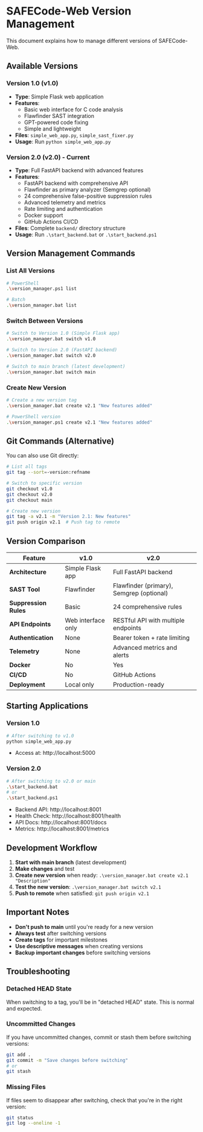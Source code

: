 # SAFECode-Web Version Management

This document explains how to manage different versions of SAFECode-Web.

## Available Versions

### Version 1.0 (v1.0)
- **Type**: Simple Flask web application
- **Features**: 
  - Basic web interface for C code analysis
  - Flawfinder SAST integration
  - GPT-powered code fixing
  - Simple and lightweight
- **Files**: `simple_web_app.py`, `simple_sast_fixer.py`
- **Usage**: Run `python simple_web_app.py`

### Version 2.0 (v2.0) - Current
- **Type**: Full FastAPI backend with advanced features
- **Features**:
  - FastAPI backend with comprehensive API
  - Flawfinder as primary analyzer (Semgrep optional)
  - 24 comprehensive false-positive suppression rules
  - Advanced telemetry and metrics
  - Rate limiting and authentication
  - Docker support
  - GitHub Actions CI/CD
- **Files**: Complete `backend/` directory structure
- **Usage**: Run `.\start_backend.bat` or `.\start_backend.ps1`

## Version Management Commands

### List All Versions
```bash
# PowerShell
.\version_manager.ps1 list

# Batch
.\version_manager.bat list
```

### Switch Between Versions
```bash
# Switch to Version 1.0 (Simple Flask app)
.\version_manager.bat switch v1.0

# Switch to Version 2.0 (FastAPI backend)
.\version_manager.bat switch v2.0

# Switch to main branch (latest development)
.\version_manager.bat switch main
```

### Create New Version
```bash
# Create a new version tag
.\version_manager.bat create v2.1 "New features added"

# PowerShell version
.\version_manager.ps1 create v2.1 "New features added"
```

## Git Commands (Alternative)

You can also use Git directly:

```bash
# List all tags
git tag --sort=-version:refname

# Switch to specific version
git checkout v1.0
git checkout v2.0
git checkout main

# Create new version
git tag -a v2.1 -m "Version 2.1: New features"
git push origin v2.1  # Push tag to remote
```

## Version Comparison

| Feature | v1.0 | v2.0 |
|---------|------|------|
| **Architecture** | Simple Flask app | Full FastAPI backend |
| **SAST Tool** | Flawfinder | Flawfinder (primary), Semgrep (optional) |
| **Suppression Rules** | Basic | 24 comprehensive rules |
| **API Endpoints** | Web interface only | RESTful API with multiple endpoints |
| **Authentication** | None | Bearer token + rate limiting |
| **Telemetry** | None | Advanced metrics and alerts |
| **Docker** | No | Yes |
| **CI/CD** | No | GitHub Actions |
| **Deployment** | Local only | Production-ready |

## Starting Applications

### Version 1.0
```bash
# After switching to v1.0
python simple_web_app.py
```
- Access at: http://localhost:5000

### Version 2.0
```bash
# After switching to v2.0 or main
.\start_backend.bat
# or
.\start_backend.ps1
```
- Backend API: http://localhost:8001
- Health Check: http://localhost:8001/health
- API Docs: http://localhost:8001/docs
- Metrics: http://localhost:8001/metrics

## Development Workflow

1. **Start with main branch** (latest development)
2. **Make changes** and test
3. **Create new version** when ready: `.\version_manager.bat create v2.1 "Description"`
4. **Test the new version**: `.\version_manager.bat switch v2.1`
5. **Push to remote** when satisfied: `git push origin v2.1`

## Important Notes

- **Don't push to main** until you're ready for a new version
- **Always test** after switching versions
- **Create tags** for important milestones
- **Use descriptive messages** when creating versions
- **Backup important changes** before switching versions

## Troubleshooting

### Detached HEAD State
When switching to a tag, you'll be in "detached HEAD" state. This is normal and expected.

### Uncommitted Changes
If you have uncommitted changes, commit or stash them before switching versions:
```bash
git add .
git commit -m "Save changes before switching"
# or
git stash
```

### Missing Files
If files seem to disappear after switching, check that you're in the right version:
```bash
git status
git log --oneline -1
```
